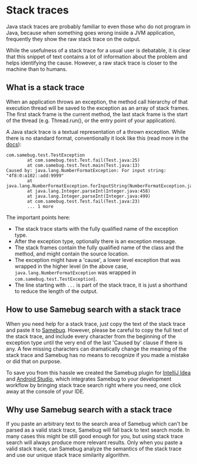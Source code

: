 # Stack traces

Java stack traces are probably familiar to even those who do not program in Java, because when something goes
wrong inside a JVM application, frequently they show the raw stack trace on the output.

While the usefulness of a stack trace for a usual user is debatable, it is clear that this snippet of
text contains a lot of information about the problem and helps identifying the cause. However, a raw
stack trace is closer to the machine than to humans.

## What is a stack trace

When an application throws an exception, the method call hierarchy of that execution thread will be
saved to the exception as an array of stack frames. The first stack frame is the current method, the
last stack frame is the start of the thread (e.g. Thread.run(), or the entry point of your application).

A Java stack trace is a textual representation of a thrown exception. While there is no standard format,
conventionally it look like this (read more in the [docs](https://docs.oracle.com/javase/8/docs/api/java/lang/Throwable.html#printStackTrace--)):
```
com.samebug.test.TestException
        at com.samebug.test.Test.fail(Test.java:25)
        at com.samebug.test.Test.main(Test.java:13)
Caused by: java.lang.NumberFormatException: For input string: "4f8:0:a102::add:9999"
        at java.lang.NumberFormatException.forInputString(NumberFormatException.java:48)
        at java.lang.Integer.parseInt(Integer.java:458)
        at java.lang.Integer.parseInt(Integer.java:499)
        at com.samebug.test.Test.fail(Test.java:23)
        ... 1 more
```

The important points here:
- The stack trace starts with the fully qualified name of the exception type.
- After the exception type, optionally there is an exception message.
- The stack frames contain the fully qualified name of the class and the method, and might contain the source location.
- The exception might have a 'cause', a lower level exception that was wrapped in the higher level
(in the above case, `java.lang.NumberFormatException` was wrapped in `com.samebug.test.TestException`).
- The line starting with `...` is part of the stack trace, it is just a shorthand to reduce the length of the output.

## How to use Samebug search with a stack trace

When you need help for a stack trace, just copy the text of the stack trace and paste it to [Samebug](https://samebug.io/search).
However, please be careful to copy the full text of the stack trace, and include every character
from the beginning of the exception type until the very end of the last 'Caused by' clause if there is any. A few
missing characters can dramatically change the meaning of the stack trace and Samebug has no means to recognize
if you made a mistake or did that on purpose.

To save you from this hassle we created the Samebug plugin for
[IntelliJ Idea](integration/intellij-idea/install.md) and
[Android Studio](integration/android-studio/install.md),
which integrates Samebug to your development workflow by bringing stack trace search right where you need,
one click away at the console of your IDE.

## Why use Samebug search with a stack trace

If you paste an arbitrary text to the search area of Samebug which can't be parsed as a valid stack trace,
Samebug will fall back to text search mode. In many cases this might be still good enough for you, but
using stack trace search will always produce more relevant results. Only when you paste a valid stack trace,
can Samebug analyze the semantics of the stack trace and use our unique stack trace similarity algorithm.
